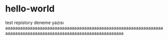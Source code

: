 # hello-world
test repistory
deneme yazısı 
aaaaaaaaaaaaaaaaaaaaaaaaaaaaaaaaaaaaaaaaaaaaaaaaaaaaaaaaaaaaaaaaaaaaaaaaaaaaaaaaaaaaaaaaaaaaaaaaaaaaaaaaaaaaaaaa
